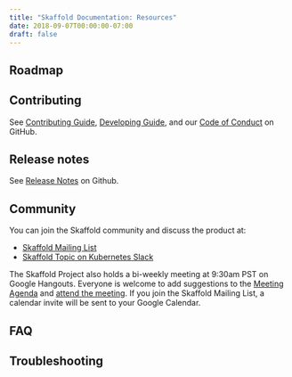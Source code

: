 ```yaml
---
title: "Skaffold Documentation: Resources"
date: 2018-09-07T00:00:00-07:00
draft: false
---
```


## Roadmap

## Contributing

See [Contributing Guide](https://github.com/GoogleContainerTools/skaffold/blob/master/CONTRIBUTING.md),
[Developing Guide](https://github.com/GoogleContainerTools/skaffold/blob/master/DEVELOPMENT.md),
and our [Code of Conduct](https://github.com/GoogleContainerTools/skaffold/blob/master/code-of-conduct.md)
on GitHub.

## Release notes

See [Release Notes](https://github.com/GoogleContainerTools/skaffold/blob/master/CHANGELOG.md) on Github.

## Community

You can join the Skaffold community and discuss the product at:

* [Skaffold Mailing List](https://groups.google.com/forum/#!forum/skaffold-users)
* [Skaffold Topic on Kubernetes Slack](https://kubernetes.slack.com/messages/CABQMSZA6/)

The Skaffold Project also holds a bi-weekly meeting at 9:30am PST on Google
Hangouts. Everyone is welcome to add suggestions to the [Meeting Agenda](https://docs.google.com/document/d/1mnCC_fAI3pmg3Vb2nMJyPk8Qtjjuapw_BTyqI_dX7sk/edit)
and [attend the meeting](https://hangouts.google.com/hangouts/_/google.com/skaffold).
If you join the Skaffold Mailing List, a calendar invite will be sent to your Google
Calendar.

## FAQ

## Troubleshooting